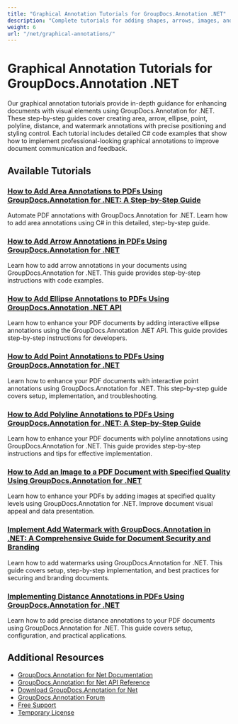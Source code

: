 ```yaml
---
title: "Graphical Annotation Tutorials for GroupDocs.Annotation .NET"
description: "Complete tutorials for adding shapes, arrows, images, and graphical elements in documents with GroupDocs.Annotation for .NET."
weight: 6
url: "/net/graphical-annotations/"
---
```


# Graphical Annotation Tutorials for GroupDocs.Annotation .NET

Our graphical annotation tutorials provide in-depth guidance for enhancing documents with visual elements using GroupDocs.Annotation for .NET. These step-by-step guides cover creating area, arrow, ellipse, point, polyline, distance, and watermark annotations with precise positioning and styling control. Each tutorial includes detailed C# code examples that show how to implement professional-looking graphical annotations to improve document communication and feedback.

## Available Tutorials

### [How to Add Area Annotations to PDFs Using GroupDocs.Annotation for .NET&#58; A Step-by-Step Guide](./groupdocs-annotation-net-area-pdf/)
Automate PDF annotations with GroupDocs.Annotation for .NET. Learn how to add area annotations using C# in this detailed, step-by-step guide.

### [How to Add Arrow Annotations in PDFs Using GroupDocs.Annotation for .NET](./add-arrow-annotations-groupdocs-annotation-dotnet/)
Learn how to add arrow annotations in your documents using GroupDocs.Annotation for .NET. This guide provides step-by-step instructions with code examples.

### [How to Add Ellipse Annotations to PDFs Using GroupDocs.Annotation .NET API](./add-ellipse-annotation-groupdocs-annotation-dotnet/)
Learn how to enhance your PDF documents by adding interactive ellipse annotations using the GroupDocs.Annotation .NET API. This guide provides step-by-step instructions for developers.

### [How to Add Point Annotations to PDFs Using GroupDocs.Annotation for .NET](./groupdocs-annotation-net-point-annotations-pdf/)
Learn how to enhance your PDF documents with interactive point annotations using GroupDocs.Annotation for .NET. This step-by-step guide covers setup, implementation, and troubleshooting.

### [How to Add Polyline Annotations to PDFs Using GroupDocs.Annotation for .NET&#58; A Step-by-Step Guide](./polyline-annotation-groupdocs-net-guide/)
Learn how to enhance your PDF documents with polyline annotations using GroupDocs.Annotation for .NET. This guide provides step-by-step instructions and tips for effective implementation.

### [How to Add an Image to a PDF Document with Specified Quality Using GroupDocs.Annotation for .NET](./add-image-pdf-quality-groupdocs-annotation-net/)
Learn how to enhance your PDFs by adding images at specified quality levels using GroupDocs.Annotation for .NET. Improve document visual appeal and data presentation.

### [Implement Add Watermark with GroupDocs.Annotation in .NET&#58; A Comprehensive Guide for Document Security and Branding](./add-watermark-groupdocs-annotation-net-guide/)
Learn how to add watermarks using GroupDocs.Annotation for .NET. This guide covers setup, step-by-step implementation, and best practices for securing and branding documents.

### [Implementing Distance Annotations in PDFs Using GroupDocs.Annotation for .NET](./implement-distance-annotations-pdfs-groupdocs-dotnet/)
Learn how to add precise distance annotations to your PDF documents using GroupDocs.Annotation for .NET. This guide covers setup, configuration, and practical applications.

## Additional Resources

- [GroupDocs.Annotation for Net Documentation](https://docs.groupdocs.com/annotation/net/)
- [GroupDocs.Annotation for Net API Reference](https://reference.groupdocs.com/annotation/net/)
- [Download GroupDocs.Annotation for Net](https://releases.groupdocs.com/annotation/net/)
- [GroupDocs.Annotation Forum](https://forum.groupdocs.com/c/annotation)
- [Free Support](https://forum.groupdocs.com/)
- [Temporary License](https://purchase.groupdocs.com/temporary-license/)
